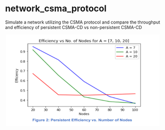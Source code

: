 # network_csma_protocol
Simulate a network utilizing the CSMA protocol and compare the throughput and efficiency of persistent CSMA-CD vs non-persistent CSMA-CD

<div align="center">
    <img src="/images/2.PNG" height="300" width="500">
</div>
